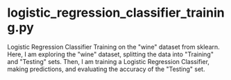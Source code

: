 # logistic_regression_classifier_training.py

Logistic Regression Classifier Training on the "wine" dataset from sklearn.
Here, I am exploring the "wine" dataset, splitting the data into "Training" and "Testing" sets.
Then, I am training a Logistic Regression Classifier, making predictions, and evaluating the accuracy of the "Testing" set.
